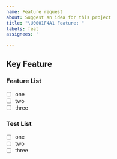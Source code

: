 ```yaml
---
name: Feature request
about: Suggest an idea for this project
title: "\U0001F4A1 Feature: "
labels: feat
assignees: ''

---
```


## Key Feature

<!--요약 정리-->

### Feature List

- [ ] one
- [ ] two
- [ ] three

<!--### Considerations-->

<!--필요 시 주석을 제거하고 작성해 주세요-->

### Test List

- [ ] one
- [ ] two
- [ ] three
